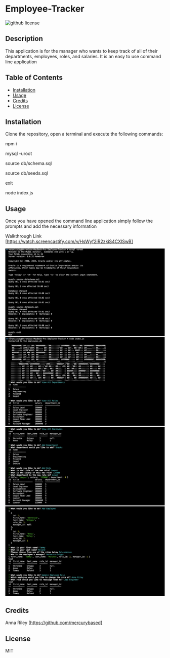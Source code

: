 # Employee-Tracker
![github license](https://img.shields.io/badge/license-MIT-blue.svg)

## Description

This application is for the manager who wants to keep track of all of their departments, employees, roles, and salaries. It is an easy to use command line application 

## Table of Contents

- [Installation](#installation)
- [Usage](#usage)
- [Credits](#credits)
- [License](#license)

## Installation

Clone the repository, open a terminal and execute the following commands:

npm i

mysql -uroot

source db/schema.sql

source db/seeds.sql

exit

node index.js

## Usage

Once you have opened the command line application simply follow the prompts and add the necessary information

Walkthrough Link [https://watch.screencastify.com/v/HsWyf2iR2zkiS4CXlSwB]

![](./assets/images/Employee%20Tracker%201.png)
![](./assets/images/Employee%20Tracker%202.png)
![](./assets/images/Employee%20Tracker%203.png)
![](./assets/images/Employee%20Tracker%204.png)

## Credits

Anna Riley [https://github.com/mercurybased]

## License

MIT